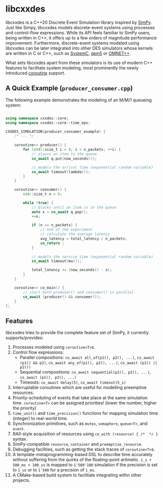 # libcxxdes

libcxxdes is a C++20 Discrete Event Simulation library inspired by [SimPy](https://simpy.readthedocs.io/en/latest/). Just like Simpy, libcxxdes models discrete-event systems using processes and control-flow expressions. While its API feels familiar to SimPy users, being written in C++, it offers up to a few orders of magnitude performance improvement. Furthermore, discrete-event systems modeled using libcxxdes can be later integrated into other DES simulators whose kernels are written in C or C++, such as [SystemC](https://systemc.org/), [gem5](https://www.gem5.org/) or [OMNET++](https://omnetpp.org/). 

What sets libcxxdes apart from these simulators is its use of modern C++ features to facilitate system modeling, most prominently the newly introduced [coroutine](https://en.cppreference.com/w/cpp/language/coroutines) support.

## A Quick Example (`producer_consumer.cpp`)

The following example demonstrates the modeling of an M/M/1 queueing system:

```cpp

using namespace cxxdes::core;
using namespace cxxdes::core::time_ops;

CXXDES_SIMULATION(producer_consumer_example) {
    /* ... */
    
    coroutine<> producer() {
        for (std::size_t i = 0; i < n_packets; ++i) {
            // places an item to the queue
            co_await q.put(now_seconds());

            // models the arrival time (exponential random variable)
            co_await timeout(lambda());
        }
    }

    coroutine<> consumer() {
        std::size_t n = 0;

        while (true) {
            // blocks until an item is in the queue
            auto x = co_await q.pop();
            ++n;

            if (n == n_packets) {
                // end of the experiment
                // calculate the average latency
                avg_latency = total_latency / n_packets;
                co_return ;
            }
            
            // models the service time (exponential random variable)
            co_await timeout(mu());

            total_latency += (now_seconds() - x);
        }
    }

    coroutine<> co_main() {
        // start both producer() and consumer() in parallel
        co_await (producer() && consumer());
    }
};
```

## Features

libcxxdes tries to provide the complete feature set of SimPy, it currently supports/provides:

1. Processes modeled using `coroutine<T>`s.
2. Control flow expressions:
    - Parallel compositions:
    `co_await all_of(p1(), p2(), ...)`, `co_await (p1() && p2)`,
    `co_await any_of(p1(), p2(), ...)`, `co_await (p1() || p2())`
    - Sequential compositions:
    `co_await sequential(p1(), p2(), ...)`, `co_await (p1(), p2(), ...)`
    - Timeouts:
    `co_await delay(5)`, `co_await timeout(5_s)`
3. Interruptable coroutines which are useful for modelling preemptive resources.
4. Priority-scheduling of events that take place at the same simulation time. `coroutine<T>` can be assigned priorities! (lower the number, higher the priority)
5. `time_unit()` and `time_precision()` functions for mapping simulation time (integer) to real-world time.
6. Synchronization primitives, such as `mutex`, `semaphore`, `queue<T>`, and `event`.
7. RAII-style acquisition of resources using `co_with (resource) { /*  */ }` syntax.
8. SimPy-compatible `resource`, `container` and `preemptive_resource`.
9. Debugging facilities, such as getting the stack traces of `coroutine<T>`s.
10. A template-metaprogramming-based DSL to describe time accurately without suffering from the quirks of the floating-point aritmetic. `1_s + 500_ms + 100_us` is mapped to `1'500'100` simulation if the precision is set to `1_us` or to `1'500` for a precision of `1_ms`.
11. A CMake-based build system to facilitate integrating withn other projects.
